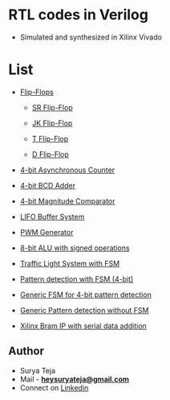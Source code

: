 # RTL codes in Verilog

* Simulated and synthesized in Xilinx Vivado

# List

* [Flip-Flops](https://github.com/TheSuryaTeja/RTL-Design/tree/master/Flip-Flops)

    * [SR Flip-Flop](https://github.com/TheSuryaTeja/RTL-Design/tree/master/Flip-Flops/SR_FLIP_FLOP)

    * [JK Flip-Flop](https://github.com/TheSuryaTeja/RTL-Design/tree/master/Flip-Flops/JK_FLIP_FLOP)

    * [T Flip-Flop](https://github.com/TheSuryaTeja/RTL-Design/tree/master/Flip-Flops/T_FLIP_FLOP)

    * [D Flip-Flop](https://github.com/TheSuryaTeja/RTL-Design/tree/master/Flip-Flops/D_FLIP_FLOP)



* [ 4-bit Asynchronous Counter ](https://github.com/TheSuryaTeja/RTL-Design/tree/master/4-bit_Asynchronous_counter)

* [ 4-bit BCD Adder ](https://github.com/TheSuryaTeja/RTL-Design/tree/master/4-bit_BCD_Adder)

* [ 4-bit Magnitude Comparator ](https://github.com/TheSuryaTeja/RTL-Design/tree/master/4-bit_magnitude_Comparator)

* [ LIFO Buffer System ](https://github.com/TheSuryaTeja/RTL-Design/tree/master/LIFO)

* [ PWM Generator ](https://github.com/TheSuryaTeja/RTL-Design/tree/master/PWM_generator)

* [ 8-bit ALU with signed operations ](https://github.com/TheSuryaTeja/RTL-Design/tree/master/8-bit_ALU)

* [ Traffic Light System with FSM ](https://github.com/TheSuryaTeja/RTL-Design/tree/master/Traffic_light_FSM)

* [ Pattern detection with FSM (4-bit)](https://github.com/TheSuryaTeja/RTL-Design/tree/master/Pattern_Detector)

* [ Generic FSM for 4-bit pattern detection ](https://github.com/TheSuryaTeja/RTL-Design/tree/master/Generic_FSM)

* [ Generic Pattern detection without FSM ](https://github.com/TheSuryaTeja/RTL-Design/tree/master/Generic_Pattern_Detection)

* [ Xilinx Bram IP with serial data addition ](https://github.com/TheSuryaTeja/RTL-Design/tree/master/Bram)

## Author
* Surya Teja 
* Mail - **heysuryateja@gmail.com**
* Connect on [Linkedin](https://www.linkedin.com/in/suryateja2000/)
